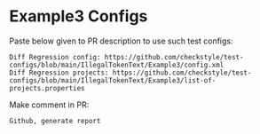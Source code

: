 # Example3 Configs
Paste below given to PR description to use such test configs:
```
Diff Regression config: https://github.com/checkstyle/test-configs/blob/main/IllegalTokenText/Example3/config.xml
Diff Regression projects: https://github.com/checkstyle/test-configs/blob/main/IllegalTokenText/Example3/list-of-projects.properties
```
Make comment in PR:
```
Github, generate report
```
